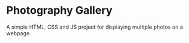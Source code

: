 # Photography Gallery

A simple HTML, CSS and JS project for displaying multiple photos on a webpage.